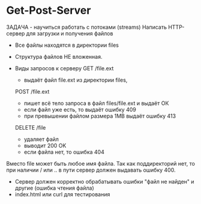 # Get-Post-Server
 ЗАДАЧА - научиться работать с потоками (streams)
 Написать HTTP-сервер для загрузки и получения файлов
 - Все файлы находятся в директории files
 - Структура файлов НЕ вложенная.

 - Виды запросов к серверу
   GET /file.ext
   - выдаёт файл file.ext из директории files,

   POST /file.ext
   - пишет всё тело запроса в файл files/file.ext и выдаёт ОК
   - если файл уже есть, то выдаёт ошибку 409
   - при превышении файлом размера 1MB выдаёт ошибку 413

   DELETE /file
   - удаляет файл
   - выводит 200 OK
   - если файла нет, то ошибка 404

 Вместо file может быть любое имя файла.
 Так как поддиректорий нет, то при наличии / или .. в пути сервер должен выдавать ошибку 400.

- Сервер должен корректно обрабатывать ошибки "файл не найден" и другие (ошибка чтения файла)
- index.html или curl для тестирования

 